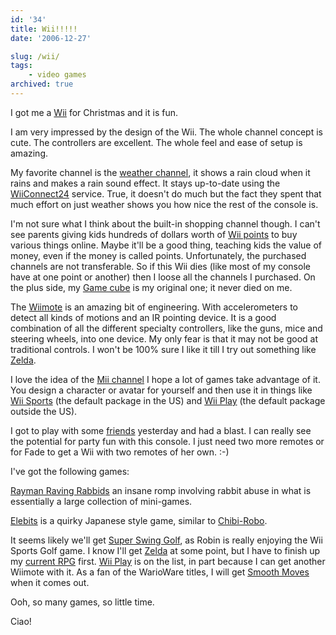 ```yaml
---
id: '34'
title: Wii!!!!!
date: '2006-12-27'

slug: /wii/
tags:
    - video games
archived: true
---
```


I got me a [Wii](http://en.wikipedia.org/wiki/Wii) for Christmas and it is
fun.

I am very impressed by the design of the Wii. The whole channel concept is
cute. The controllers are excellent. The whole feel and ease of setup is
amazing.

My favorite channel is the
[weather channel](http://www.penny-arcade.com/comic/2006/12/20), it shows a
rain cloud when it rains and makes a rain sound effect. It stays up-to-date
using the [WiiConnect24](http://en.wikipedia.org/wiki/WiiConnect24) service.
True, it doesn't do much but the fact they spent that much effort on just
weather shows you how nice the rest of the console is.

I'm not sure what I think about the built-in shopping channel though. I can't
see parents giving kids hundreds of dollars worth of
[Wii points](http://en.wikipedia.org/wiki/Wii_Points) to buy various things
online. Maybe it'll be a good thing, teaching kids the value of money, even if
the money is called points. Unfortunately, the purchased channels are not
transferable. So if this Wii dies (like most of my console have at one point
or another) then I loose all the channels I purchased. On the plus side, my
[Game cube](http://www.vgcats.com/comics/?strip_id=220) is my original one; it
never died on me.

The [Wiimote](http://en.wikipedia.org/wiki/Wii_Remote) is an amazing bit of
engineering. With accelerometers to detect all kinds of motions and an IR
pointing device. It is a good combination of all the different specialty
controllers, like the guns, mice and steering wheels, into one device. My only
fear is that it may not be good at traditional controls. I won't be 100% sure
I like it till I try out something like
[Zelda](http://www.gamerankings.com/htmlpages2/928519.asp).

I love the idea of the
[Mii channel](http://en.wikipedia.org/wiki/Wii_Channels#Mii_Channel) I hope a
lot of games take advantage of it. You design a character or avatar for
yourself and then use it in things like
[Wii Sports](http://en.wikipedia.org/wiki/Wii_Sports) (the default package in
the US) and [Wii Play](http://en.wikipedia.org/wiki/Wii_Play) (the default
package outside the US).

I got to play with some
[friends](http://fadethecat.livejournal.com/1267392.html) yesterday and had a
blast. I can really see the potential for party fun with this console. I just
need two more remotes or for Fade to get a Wii with two remotes of her own.
:-)

I've got the following games:

[Rayman Raving Rabbids](http://www.gamerankings.com/htmlpages2/932877.asp) an
insane romp involving rabbit abuse in what is essentially a large collection
of mini-games.

[Elebits](http://www.gamerankings.com/htmlpages2/933005.asp) is a quirky
Japanese style game, similar to
[Chibi-Robo](http://www.gamerankings.com/htmlpages2/583171.asp).

It seems likely we'll get
[Super Swing Golf](http://www.gamerankings.com/htmlpages2/932128.asp), as
Robin is really enjoying the Wii Sports Golf game. I know I'll get
[Zelda](http://www.gamerankings.com/htmlpages2/928519.asp) at some point, but
I have to finish up my
[current RPG](http://www.gamerankings.com/htmlpages2/459841.asp) first.
[Wii Play](http://www.gamerankings.com/htmlpages2/935589.asp) is on the list,
in part because I can get another Wiimote with it. As a fan of the WarioWare
titles, I will get
[Smooth Moves](http://www.gamerankings.com/htmlpages2/932946.asp) when it
comes out.

Ooh, so many games, so little time.

Ciao!
